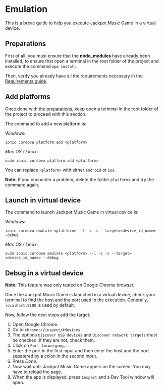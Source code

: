 # Emulation

This is a breve guide to help you execute Jackpot Music Game in a virtual device.

## Preparations

First of all, you must ensure that the **node_modules** have already been installed, to ensure that open a terminal in the root folder of the project and execute the command `npm install`.

Then, verify you already have all the requirements necessary in the
[Requirements guide](./../requirements/requirements.md).

## Add platforms

Once done with the [preparations](#preparations), keep open a terminal in the root folder of the project to proceed with this section.

The command to add a new platform is:

_Windows_:

``` shell
ionic cordova platform add <platform>
```

_Mac OS / Linux_:

``` shell
sudo ionic cordova platform add <platform>
```

You can replace `<platform>` with either `android` or `ios`.

**Note:** If you encounter a problem, delete the folder `platforms` and try the command again.

## Launch in virtual device

The command to launch Jackpot Music Game in virtual device is:

_Windows_:

``` shell
ionic cordova emulate <platform> --l -c -s --target=<device_id_name> --debug
```

_Mac OS / Linux_:

``` shell
sudo ionic cordova emulate <platform> --l -c -s --target=<device_id_name> --debug
```

## Debug in a virtual device

**Note:** This feature was only tested on Google Chrome browser.

Once the Jackpot Music Game is launched in a virtual device, check your terminal to find the host and the port used in the execution. Generally, `localhost:8100` is used by default.

Now, follow the next steps add the target:

1. Open Google Chrome.
1. Go to `chrome://inspect/#devices`
1. The options `Discover USB devices` and `Discover network targets` must be checked, if they are not, check them.
1. Click on `Port forwarging...`
1. Enter the port in the first input and then enter the host and the port sepatered by a colon in the second input.
1. Press _Done_.
1. Now wait until Jackpot Music Game appers on the screen. You may have to reload the page.
1. When the app is displayed, press `Inspect` and a Dev Tool window will open.
